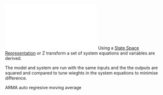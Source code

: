 
![model error pipe diagram.excalidraw](model%20error%20pipe%20diagram.excalidraw.md)
Using a [State Space Representation](State%20Space%20Representation.md) or Z transform a set of system equations and variables are derived. 

The model and system are run with the same inputs and the the outputs are squared and compared to tune wieghts in the system equations to minimise difference.

ARMA auto regresive moving average

